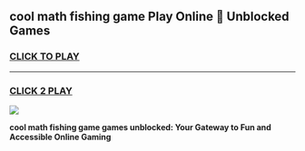 
## cool math fishing game Play Online 👋 Unblocked Games
<h3>
<a href="https://news.freeplayer.one?title=cool_math_fishing_game&ref=17CMG">CLICK TO PLAY</a></h3>
<hr>

<h3>
<a href="https://news.freeplayer.one?title=cool_math_fishing_game&ref=17CMG">CLICK 2 PLAY</a>
  
</h3>

<a href="https://news.freeplayer.one?title=cool_math_fishing_game&ref=17CMG/"><img src="https://clearcache.store/games.png"></a>


**cool math fishing game games unblocked: Your Gateway to Fun and Accessible Online Gaming**
